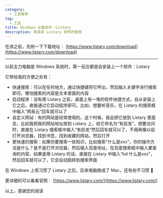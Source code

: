 ```yaml
---
category:
  - 工具推荐
tag:
  - 工具
title: Windows 必备软件：Listary
description: 来讲讲 Listary 软件的使用
---
```


在讲之前，先附一下下载地址： [https://www.listary.com/download](https://www.listary.com/download)

---

以前主力电脑是 Windows 系统时，第一反应都是会安装上一个软件：Listary

它带给我的方便之处有：   
- 快速搜索：可以在任何地方，通过快捷键将它呼出，然后输入关键字进行搜索即可。哪怕搜索的内容是文本里面的内容   
- 启动程序：没有用 Listary 之前，桌面上有一堆的软件快捷方式，自从安装上它之后，直接通过它启动程序即可。比如，想要听音乐，在 Listary 的搜索框中输入“网易云”回车就可以了   
- 自定义网站：有的网站是经常使用的，这个时候，我会把它放到 Listary 里面去，比如我把我的网站地址放到 Listary 上，给它命名为“有启发”，想要访问时，直接在 Listary 搜索框中输入“有启发”然后回车就可以了，不用再像以前打开浏览器，找到书签，找到收藏的网站，然后打开   
- 更快速的搜索：如果你要搜索一些知识，比如搜索“什么是xxx”，你的操作方法是什么？是不是打开浏览器，然后输入百度地址，在百度搜索框中输入要查询的内容，如果是用 Listary 的话，直接在 Listary 中输入“bd 什么是xxx”，然后回车就可以了，它会自动跳转到搜索界面

在 Windows 上用习惯了 Listary 之后，后来电脑换成了 Mac，还有些不习惯 🤣

更详细的可以看看官网： [https://www.listary.com/](https://www.listary.com/)

以上，感谢您的阅读